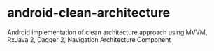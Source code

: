 # android-clean-architecture
Android implementation of clean architecture approach using MVVM, RxJava 2, Dagger 2, Navigation Architecture Component
